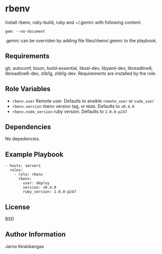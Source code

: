 rbenv
========

Install rbenv, ruby-build, ruby and ~/.gemrc with following content:

    gem: --no-document

.gemrc can be overriden by adding file files/rbenv/.gemrc to the playbook.

Requirements
------------

git, autoconf, bison, build-essential, libssl-dev, libyaml-dev, libreadline6, libreadline6-dev,
zlib1g, zlib1g-dev. Requirements are installed by the role.

Role Variables
--------------

* `rbenv.user` Remote user. Defaults to ansible `remote_user` or `sudo_user`
* `rbenv.version` rbenv version tag, or `HEAD`. Defaults to `v0.4.0`
* `rbenv.node_version` ruby version. Defaults to `2.0.0-p247`

Dependencies
------------

No depedencies.

Example Playbook
-------------------------

    - hosts: servers
      roles:
        - role: rbenv
          rbenv:
            user: deploy
            version: v0.4.0
            ruby_version: 2.0.0-p247

License
-------

BSD

Author Information
------------------

Jarno Keskikangas

